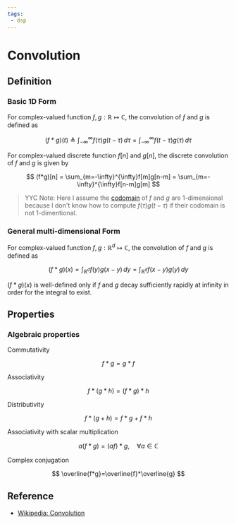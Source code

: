 ```yaml
---
tags:
 - dsp 
---
```


# Convolution
## Definition

### Basic 1D Form

For complex-valued function $f, g: \mathbb{R} \mapsto \mathbb{C}$, the convolution of $f$ and $g$ is defined as

$$
(f*g)(t) \triangleq \int _{-\infty}^{\infty}f(\tau)g(t-\tau)\,d\tau = \int _{-\infty}^{\infty}f(t-\tau)g(\tau)\,d\tau
$$

For complex-valued discrete function $f[n]$ and $g[n]$, the discrete convolution of $f$ and $g$ is given by

$$
(f*g)[n] = \sum_{m=-\infty}^{\infty}f[m]g[n-m] = \sum_{m=-\infty}^{\infty}f[n-m]g[m]
$$

> YYC Note:
> Here I assume the [codomain](http://en.wikipedia.org/wiki/codomain) of $f$ and $g$ are 1-dimensional because I don't know how to compute $f(\tau)g(t-\tau)$ if their codomain is not 1-dimentional.

### General multi-dimensional Form

For complex-valued function $f, g: \mathbb{R}^d \mapsto \mathbb{C}$, the convolution of $f$ and $g$ is defined as

$$
(f*g)(x)=\int_{\mathbb{R}^d}f(y)g(x-y)\,dy=\int_{\mathbb{R}^d}f(x-y)g(y)\,dy
$$

$(f*g)(x)$ is well-defined only if $f$ and $g$ decay sufficiently rapidly at infinity in order for the integral to exist.

## Properties

### Algebraic properties

Commutativity

$$
f*g = g*f
$$

Associativity

$$
f*(g*h) = (f*g)*h
$$

Distributivity

$$
f*(g+h) = f*g + f*h
$$

Associativity with scalar multiplication

$$
a (f*g) = (af)*g, \quad \forall a \in \mathbb{C}
$$

Complex conjugation

$$
\overline{f*g}=\overline{f}*\overline{g}
$$ 
## Reference

* [Wikipedia: Convolution](https://en.wikipedia.org/wiki/Convolution)